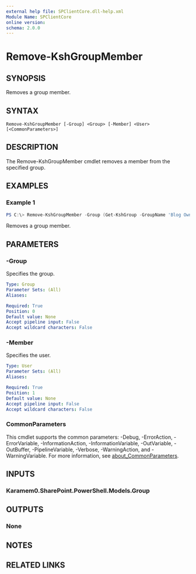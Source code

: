```yaml
---
external help file: SPClientCore.dll-help.xml
Module Name: SPClientCore
online version:
schema: 2.0.0
---
```


# Remove-KshGroupMember

## SYNOPSIS
Removes a group member.

## SYNTAX

```
Remove-KshGroupMember [-Group] <Group> [-Member] <User> [<CommonParameters>]
```

## DESCRIPTION
The Remove-KshGroupMember cmdlet removes a member from the specified group.

## EXAMPLES

### Example 1
```powershell
PS C:\> Remove-KshGroupMember -Group (Get-KshGroup -GroupName 'Blog Owners') -Member (Get-KshUser -UserName 'i:0#.f|membership|admin@example.onmicrosoft.com')
```

Removes a group member.

## PARAMETERS

### -Group
Specifies the group.

```yaml
Type: Group
Parameter Sets: (All)
Aliases:

Required: True
Position: 0
Default value: None
Accept pipeline input: False
Accept wildcard characters: False
```

### -Member
Specifies the user.

```yaml
Type: User
Parameter Sets: (All)
Aliases:

Required: True
Position: 1
Default value: None
Accept pipeline input: False
Accept wildcard characters: False
```

### CommonParameters
This cmdlet supports the common parameters: -Debug, -ErrorAction, -ErrorVariable, -InformationAction, -InformationVariable, -OutVariable, -OutBuffer, -PipelineVariable, -Verbose, -WarningAction, and -WarningVariable. For more information, see [about_CommonParameters](http://go.microsoft.com/fwlink/?LinkID=113216).

## INPUTS

### Karamem0.SharePoint.PowerShell.Models.Group

## OUTPUTS

### None

## NOTES

## RELATED LINKS

